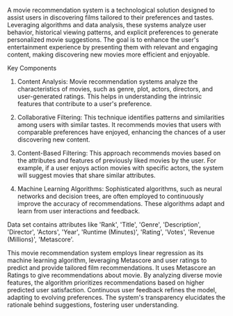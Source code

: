 A movie recommendation system is a technological solution designed to assist users in discovering films tailored to their preferences and tastes. Leveraging algorithms and data analysis, these systems analyze user behavior, historical viewing patterns, and explicit preferences to generate personalized movie suggestions.
The goal is to enhance the user's entertainment experience by presenting them with relevant and engaging content, making discovering new movies more efficient and enjoyable.


Key Components 
1. Content Analysis: Movie recommendation systems analyze the characteristics of movies, such as genre, plot, actors, directors, and user-generated ratings. This helps in understanding the intrinsic features that contribute to a user's preference.

2. Collaborative Filtering: This technique identifies patterns and similarities among users with similar tastes. It recommends movies that users with comparable preferences have enjoyed, enhancing the chances of a user discovering new content.

3. Content-Based Filtering: This approach recommends movies based on the attributes and features of previously liked movies by the user. For example, if a user enjoys action movies with specific actors, the system will suggest movies that share similar attributes.

4. Machine Learning Algorithms: Sophisticated algorithms, such as neural networks and decision trees, are often employed to continuously improve the accuracy of recommendations. These algorithms adapt and learn from user interactions and feedback.

Data set contains attributes like 'Rank', 'Title', 'Genre', 'Description', 'Director', 'Actors', 'Year', 'Runtime (Minutes)', 'Rating', 'Votes', 'Revenue (Millions)', 'Metascore'.

This movie recommendation system employs linear regression as its machine learning algorithm, leveraging Metascore and user ratings to predict and provide tailored film recommendations. It uses Metascore an Ratings to give recommendations about movie. By analyzing diverse movie features, the algorithm prioritizes recommendations based on higher predicted user satisfaction. Continuous user feedback refines the model, adapting to evolving preferences. The system's transparency elucidates the rationale behind suggestions, fostering user understanding.
